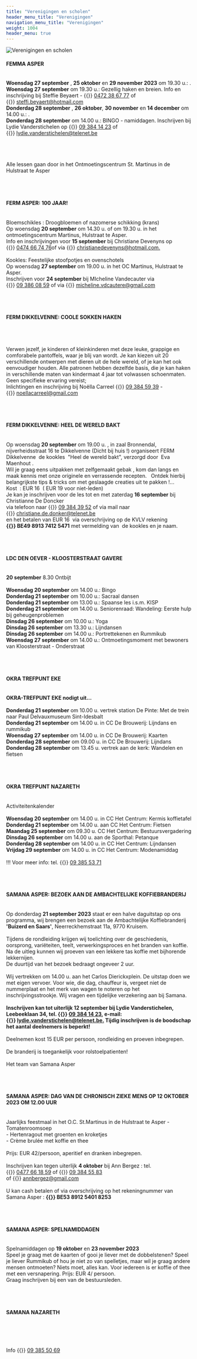 ```yaml
---
title: "Verenigingen en scholen"
header_menu_title: "Verenigingen"
navigation_menu_title: "Verenigingen"
weight: 1004
header_menu: true
---
```


![Verenigingen en scholen](images/verenigingen-en-scholen.jpg)




#### FEMMA ASPER
<br>
<b>Woensdag 27 september</b> , <b>25 oktober</b> en <b>29 november 2023</b> om 19.30 u.: .<br>
<b>Woensdag 27 september</b> om 19.30 u.: Gezellig haken en breien. Info en inschrijving bij Steffie Beyaert - {{<icon class="fa fa-phone">}}&nbsp;<a href="tel:0472386777">0472 38 67 77</a> of {{<icon class="fa fa-envelope">}}&nbsp;<a href="steffi.beyaert@hotmail.com">steffi.beyaert@hotmail.com</a><br>
<b>Donderdag 28 september</b> , <b>26 oktober</b>, <b>30 november</b> en <b>14 december</b> om 14.00 u.: .<br>
<b>Donderdag 28 september</b> om 14.00 u.: BINGO - namiddagen. Inschrijven bij Lydie Vanderstichelen op {{<icon class="fa fa-phone">}}&nbsp;<a href="tel:093841423">09 384 14 23</a> of {{<icon class="fa fa-envelope">}}&nbsp;<a href="lydie.vanderstichelen@telenet.be">lydie.vanderstichelen@telenet.be</a><br>
<br>
<br>
<br>
<br>
Alle lessen gaan door in het Ontmoetingscentrum St. Martinus in de Hulstraat te Asper<br>
<br>
<br>
<br>





#### FERM ASPER: 100 JAAR!
<br>
Bloemschikles : Droogbloemen of nazomerse schikking (krans)<br>
Op woensdag <b>20 september</b> om 14.30 u. of om 19.30 u. in het ontmoetingscentrum Martinus, Hulstraat te Asper.<br>
Info en inschrijvingen voor <b>15 september</b> bij Christiane Devenyns op {{<icon class="fa fa-phone">}}&nbsp;<a href="tel:0474667476">0474 66 74 76</a>of via {{<icon class="fa fa-envelope">}}&nbsp;<a href="christianedevenyns@hotmail.com.">christianedevenyns@hotmail.com.</a><br>
<br>
Kookles: Feestelijke stoofpotjes en ovenschotels<br>
Op woensdag <b>27 september</b> om 19.00 u. in het OC Martinus, Hulstraat te Asper.<br>
Inschrijven voor <b>24 september</b> bij MIcheline Vandecauter via {{<icon class="fa fa-phone">}}&nbsp;<a href="tel:093860859">09 386 08 59</a> of via {{<icon class="fa fa-envelope">}}&nbsp;<a href="micheline.vdcautere@gmail.com">micheline.vdcautere@gmail.com</a><br>
<br>
<br>
<br>





#### FERM DIKKELVENNE: COOLE SOKKEN HAKEN
<br>
<br>
<br>
Verwen jezelf, je kinderen of kleinkinderen met deze leuke, grappige en comforabele pantoffels, waar je blij van wordt. Je kan kiezen uit 20 verschillende ontwerpen met dieren uit de hele wereld, of je kan het ook eenvoudiger houden. Alle patronen hebben dezelfde basis, die je kan haken in verschillende maten van kindermaat 4 jaar tot volwassen schoenmaten. Geen specifieke ervaring vereist;<br>
Inlichtingen en inschrijving bij Noëlla Carreel {{<icon class="fa fa-phone">}}&nbsp;<a href="tel:093845939">09 384 59 39</a> - {{<icon class="fa fa-envelope">}}&nbsp;<a href="noellacarreel@gmail.com">noellacarreel@gmail.com</a><br>
<br>
<br>
<br>





#### FERM DIKKELVENNE: HEEL DE WERELD BAKT
<br>
Op woensdag <b>20 september</b> om 19.00 u. , in zaal Bronnendal, nijverheidsstraat 16 te Dikkelvenne (Dicht bij huis !) organiseert FERM Dikkelvenne  de kookles  "Heel de wereld bakt", verzorgd door  Eva Maenhout .<br>
Wil je graag eens uitpakken met zelfgemaakt gebak , kom dan langs en maak kennis met onze originele en verrassende recepten.   Ontdek hierbij belangrijkste tips & tricks om met geslaagde creaties uit te pakken !...<br>
Kost  : EUR 16  ( EUR 19 voor niet-leden)<br>
Je kan je inschrijven voor de les tot en met zaterdag <b>16 september</b> bij Christianne De Doncker<br>
via telefoon naar {{<icon class="fa fa-phone">}}&nbsp;<a href="tel:093843952">09 384 39 52</a> of via mail naar {{<icon class="fa fa-envelope">}}&nbsp;<a href="christiane.de.donker@telenet.be">christiane.de.donker@telenet.be</a><br>
en het betalen van EUR 16  via overschrijving op de KVLV rekening <b>{{<icon class="fa fa-piggy-bank">}}&nbsp;BE49 8913 7412 5471</b> met vermelding van  de kookles en je naam.<br>
<br>
<br>
<br>





#### LDC DEN OEVER - KLOOSTERSTRAAT GAVERE
<br>
<b>20 september</b> 8.30 Ontbijt<br>
<br>
<b>Woensdag 20 september</b> om 14.00 u.: Bingo<br>
<b>Donderdag 21 september</b> om 10.00 u.: Sacraal dansen<br>
<b>Donderdag 21 september</b> om 13.00 u.: Spaanse les i.s.m. KISP<br>
<b>Donderdag 21 september</b> om 14.00 u. Seniorenraad: Wandeling: Eerste hulp bij geheugenproblemen<br>
<b>Dinsdag 26 september</b> om 10.00 u.: Yoga<br>
<b>Dinsdag 26 september</b> om 13.30 u.: Lijndansen<br>
<b>Dinsdag 26 september</b> om 14.00 u.: Portrettekenen en Rummikub<br>
<b>Woensdag 27 september</b> om 14.00 u.: Ontmoetingsmoment met bewoners van Kloosterstraat - Onderstraat<br>
<br>
<br>
<br>





#### OKRA TREFPUNT EKE
<br>
<b>OKRA-TREFPUNT EKE nodigt uit...</b><br>
<br>
<b>Donderdag 21 september</b> om 10.00 u. vertrek station De Pinte: Met de trein naar Paul Delvauxmuseum Sint-Idesbalt<br>
<b>Donderdag 21 september</b> om 14.00 u. in CC De Brouwerij: Lijndans en rummikub<br>
<b>Woensdag 27 september</b> om 14.00 u. in CC De Brouwerij: Kaarten<br>
<b>Donderdag 28 september</b> om 09.00 u. in CC De Brouwerij: Lijndans<br>
<b>Donderdag 28 september</b> om 13.45 u. vertrek aan de kerk: Wandelen en fietsen<br>
<br>
<br>
<br>





#### OKRA TREFPUNT NAZARETH
<br>
Activiteitenkalender<br>
<br>
<b>Woensdag 20 september</b> om 14.00 u. in CC Het Centrum: Kermis koffietafel<br>
<b>Donderdag 21 september</b> om 14.00 u. aan CC Het Centrum: Fietsen<br>
<b>Maandag 25 september</b> om 09.30 u. CC Het Centrum: Bestuursvergadering<br>
<b>Dinsdag 26 september</b> om 14.00 u. aan de Sporthal: Petanque<br>
<b>Donderdag 28 september</b> om 14.00 u. in CC Het Centrum: Lijndansen<br>
<b>Vrijdag 29 september</b> om 14.00 u. in CC Het Centrum: Modenamiddag<br>
<br>
!!! Voor meer info: tel. {{<icon class="fa fa-phone">}}&nbsp;<a href="tel:093855371">09 385 53 71</a><br>
<br>
<br>
<br>





#### SAMANA ASPER: BEZOEK AAN DE AMBACHTELIJKE KOFFIEBRANDERIJ
<br>
Op donderdag <b>21 september 2023</b> staat er een halve daguitstap op ons programma, wij brengen een bezoek aan de Ambachtelijke Koffiebranderij <b>'Buizerd en Saars'</b>, Neerreckhemstraat 11a, 9770 Kruisem.<br>
<br>
Tijdens de rondleiding krijgen wij toelichting over de geschiedenis, oorsprong, variëteiten, teelt, verwerkingsproces en het branden van koffie.<br>
Na de uitleg kunnen wij proeven van een lekkere tas koffie met bijhorende lekkernijen.<br>
De duurtijd van het bezoek bedraagt ongeveer 2 uur.<br>
<br>
Wij vertrekken om 14.00 u. aan het Carlos Dierickxplein. De uitstap doen we met eigen vervoer. Voor wie, die dag, chauffeur is, vergeet niet de nummerplaat en het merk van wagen te noteren op het inschrijvingsstrookje. Wij vragen een tijdelijke verzekering aan bij Samana.<br>
<br>
<b>Inschrijven kan tot uiterlijk 12 september bij Lydie Vanderstichelen, Leebeeklaan 34, tel. {{<icon class="fa fa-phone">}}&nbsp;<a href="tel:093841423">09 384 14 23</a>, e-mail: {{<icon class="fa fa-envelope">}}&nbsp;<a href="lydie.vanderstichelen@telenet.be.">lydie.vanderstichelen@telenet.be.</a> Tijdig inschrijven is de boodschap het aantal deelnemers is beperkt!</b><br>
<br>
Deelnemen kost 15 EUR per persoon, rondleiding en proeven inbegrepen.<br>
<br>
De branderij is toegankelijk voor rolstoelpatienten!<br>
<br>
Het team van Samana Asper<br>
<br>
<br>
<br>





#### SAMANA ASPER: DAG VAN DE CHRONISCH ZIEKE MENS OP 12 OKTOBER 2023 OM 12.00 UUR
<br>
Jaarlijks feestmaal in het O.C. St.Martinus in de Hulstraat te Asper 			- Tomatenroomsoep<br>
- Hertenragout met groenten en kroketjes<br>
- Crème brulée met koffie en thee<br>
<br>
Prijs: EUR 42/persoon, aperitief en dranken inbegrepen.<br>
<br>
Inschrijven kan tegen uiterlijk <b>4 oktober</b> bij Ann Bergez : tel.{{<icon class="fa fa-phone">}}&nbsp;<a href="tel:0477661859">0477 66 18 59</a> of {{<icon class="fa fa-phone">}}&nbsp;<a href="tel:093845583">09 384 55 83</a><br>
of {{<icon class="fa fa-envelope">}}&nbsp;<a href="annbergez@gmail.com">annbergez@gmail.com</a><br>
<br>
U kan cash betalen of via overschrijving op het rekeningnummer van<br>
Samana Asper : <b>{{<icon class="fa fa-piggy-bank">}}&nbsp;BE53 8912 5401 8253</b><br>
<br>
<br>
<br>





#### SAMANA ASPER: SPELNAMIDDAGEN
<br>
Spelnamiddagen op <b>19 oktober</b> en <b>23 november 2023</b><br>
Speel je graag met de kaarten of gooi je liever met de dobbelstenen? Speel je liever Rummikub of hou je niet zo van spelletjes, maar wil je graag andere mensen ontmoeten? Niets moet, alles kan. Voor iedereen is er koffie of thee met een versnapering. Prijs: EUR 4/ persoon.<br>
Graag inschrijven bij een van de bestuursleden.<br>
<br>
<br>
<br>





#### SAMANA NAZARETH
<br>
<br>
<br>
<br>
Info {{<icon class="fa fa-phone">}}&nbsp;<a href="tel:093855069">09 385 50 69</a><br>
<br>
<br>
<br>


